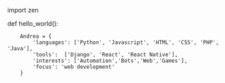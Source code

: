 import zen

def hello_world():

        Andrea = {
            'languages': ['Python', 'Javascript', 'HTML', 'CSS', 'PHP', 'Java'],
            'tools':  ['Django', 'React', 'React Native'],
            'interests': ['Automation','Bots','Web','Games'],
            'focus': 'web development'
        }

        

